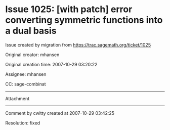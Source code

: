 # Issue 1025: [with patch] error converting symmetric functions into a dual basis

Issue created by migration from https://trac.sagemath.org/ticket/1025

Original creator: mhansen

Original creation time: 2007-10-29 03:20:22

Assignee: mhansen

CC:  sage-combinat




---

Attachment


---

Comment by cwitty created at 2007-10-29 03:42:25

Resolution: fixed
